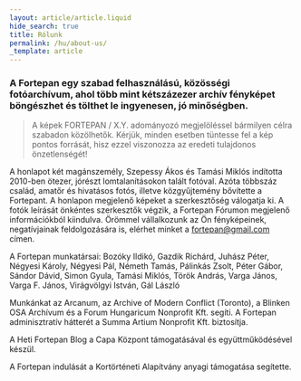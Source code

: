 ```yaml
---
layout: article/article.liquid
hide_search: true
title: Rólunk
permalink: /hu/about-us/
_template: article
---
```


### A Fortepan egy szabad felhasználású, közösségi fotóarchívum, ahol több mint kétszázezer archív fényképet böngészhet és tölthet le ingyenesen, jó minőségben.

> A képek FORTEPAN / X.Y. adományozó megjelöléssel bármilyen célra szabadon közölhetők. Kérjük, minden esetben tüntesse fel a kép pontos forrását, hisz ezzel viszonozza az eredeti tulajdonos önzetlenségét!

A honlapot két magánszemély, Szepessy Ákos és Tamási Miklós indította 2010-ben ötezer, jórészt lomtalanításokon talált fotóval. Azóta többszáz család, amatőr és hivatásos fotós, illetve közgyűjtemény bővítette a Fortepant. A honlapon megjelenő képeket a szerkesztőség válogatja ki. A fotók leírását önkéntes szerkesztők végzik, a Fortepan Fórumon megjelenő információkból kiindulva. Örömmel vállalkozunk az Ön fényképeinek, negatívjainak feldolgozására is, elérhet minket a [fortepan@gmail.com](mailto:fortepan@gmail.com "") címen.

A Fortepan munkatársai: Bozóky Ildikó, Gazdik Richárd, Juhász Péter, Négyesi Károly, Négyesi Pál, Németh Tamás, Pálinkás Zsolt, Péter Gábor, Sándor Dávid, Simon Gyula, Tamási Miklós, Török András, Varga János, Varga F. János, Virágvölgyi István, <span class="border-grief">Gál László</span>

Munkánkat az Arcanum, az Archive of Modern Conflict (Toronto), a Blinken OSA Archívum és a Forum Hungaricum Nonprofit Kft. segíti. A Fortepan adminisztratív hátterét a Summa Artium Nonprofit Kft. biztosítja.

A Heti Fortepan Blog a Capa Központ támogatásával és együttműködésével készül.

A Fortepan indulását a Kortörténeti Alapítvány anyagi támogatása segítette.
